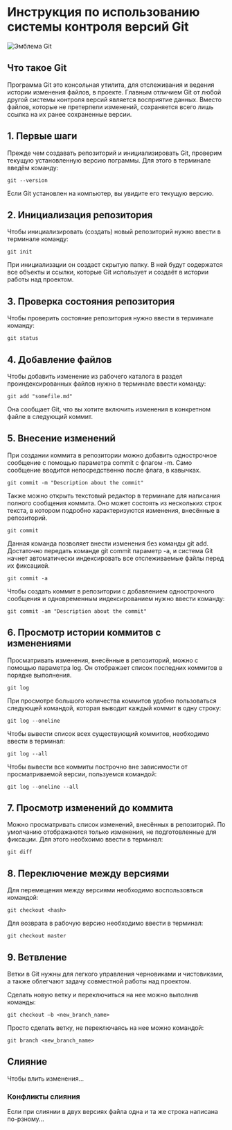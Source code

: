# **Инструкция по использованию системы контроля версий Git**

![Эмблема Git](git.jpg)

## Что такое Git

Программа Git это консольная утилита, для отслеживания и ведения истории изменения файлов, в проекте. Главным отличием Git от любой другой системы контроля версий является восприятие данных. Вместо файлов, которые не претерпели изменений, сохраняется всего лишь ссылка на их
ранее сохраненные версии.

## 1. Первые шаги

Прежде чем создавать репозиторий и инициализировать Git, проверим текущую установленную
версию пограммы. Для этого в терминале введём команду:

    git --version

Если Git установлен на компьютер, вы увидите его текущую версию.

## 2. Инициализация репозитория

Чтобы инициализировать (создать) новый репозиторий нужно ввести в терминале команду:

    git init

При инициализации он создаст скрытую папку. В ней будут содержатся все объекты и ссылки, которые Git использует и создаёт в истории работы над проектом.

## 3. Проверка состояния репозитория

Чтобы проверить состояние репозитория нужно ввести в терминале команду:

    git status
    
## 4. Добавление файлов

Чтобы добавить изменение из рабочего каталога в раздел проиндексированных файлов нужно в терминале ввести команду:

    git add "somefile.md"

 Она сообщает Git, что вы хотите включить изменения в конкретном файле в следующий коммит. 

 ## 5. Внесение изменений

 При создании коммита в репозитории можно добавить однострочное сообщение с помощью параметра commit с флагом -m. Само сообщение вводится непосредственно после флага, в кавычках.

    git commit -m "Description about the commit"

Также можно открыть текстовый редактор в терминале для написания полного сообщения коммита. Оно может состоять из нескольких строк текста, в котором подробно характеризуются изменения, внесённые в репозиторий.

    git commit 

Данная команда позволяет внести изменения без команды git add. Достаточно передать
команде git commit параметр -a, и система Git начнет автоматически индексировать
все отслеживаемые файлы перед их фиксацией.

    git commit -a

Чтобы создать коммит в репозитории с добавлением однострочного сообщения и одновременным индексированием нужно ввести команду:

    git commit -am "Description about the commit"

## 6. Просмотр истории коммитов с изменениями

Просматривать изменения, внесённые в репозиторий, можно с помощью параметра log. Он отображает список последних коммитов в порядке выполнения.

    git log

При просмотре большого количества коммитов удобно пользоваться следующей командой, которая выводит каждый коммит в одну строку:

    git log --oneline

Чтобы вывести список всех существующий коммитов, необходимо ввести в терминал:

    git log --all

Чтобы вывести все коммиты построчно вне зависимости от просматриваемой версии, пользуемся командой:

    git log --oneline --all

## 7. Просмотр изменений до коммита

Можно просматривать список изменений, внесённых в репозиторий. По умолчанию отображаются только изменения, не подготовленные для фиксации. Для этого необхоимо ввести в терминал:

    git diff

## 8. Переключение между версиями

Для перемещения между версиями необходимо воспользовться командой:

    git checkout <hash>

Для возврата в рабочую версию необходимо ввести в терминал:

    git checkout master


## 9. Ветвление

Ветки в Git нужны для легкого управления
черновиками и чистовиками, а также облегчают задачу совместной работы над проектом.

Сделать новую ветку и переключиться на нее можно выполнив команды:

    git checkout –b <new_branch_name>

Просто сделать ветку, не переключаясь на нее можно командой:

    git branch <new_branch_name>





## Слияние

Чтобы влить изменения...

### Конфликты слияния

Если при слиянии в двух версиях файла одна и та же строка написана по-рзному...